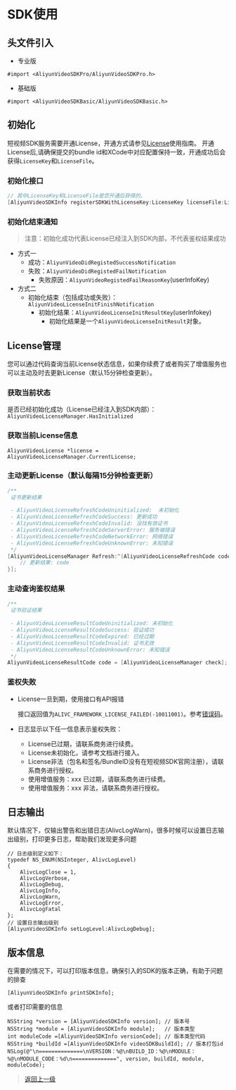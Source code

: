 # SDK使用
## 头文件引入
* 专业版
``` OBJC
#import <AliyunVideoSDKPro/AliyunVideoSDKPro.h>
```
* 基础版
``` OBJC
#import <AliyunVideoSDKBasic/AliyunVideoSDKBasic.h>
```
## 初始化
短视频SDK服务需要开通License，开通方式请参见[License](../License使用指南/README.md)使用指南。
开通License后,请确保提交的bundle id和XCode中对应配置保持一致，开通成功后会获得`LicenseKey`和`LicenseFile`。
### 初始化接口
```Objective-c
// 其中LicenseKey和LicenseFile是您开通后获得的。
[AliyunVideoSDKInfo registerSDKWithLicenseKey:LicenseKey licenseFile:LicenseFile];
```
### 初始化结束通知
> 注意：初始化成功代表License已经注入到SDK内部，不代表鉴权结果成功
* 方式一
  * 成功：`AliyunVideoDidRegistedSuccessNotification`
  * 失败：`AliyunVideoDidRegistedFailNotification`
    * 失败原因：`AliyunVideoRegistedFailReasonKey`(userInfoKey)
* 方式二
  * 初始化结束（包括成功或失败）：`AliyunVideoLicenseInitFinishNotification`
    * 初始化结果：`AliyunVideoLicenseInitResultKey`(userInfokey)
      * 初始化结果是一个`AliyunVideoLicenseInitResult`对象。
## License管理
您可以通过代码查询当前License状态信息，如果你续费了或者购买了增值服务也可以主动及时去更新License（默认15分钟检查更新）。
### 获取当前状态
是否已经初始化成功（License已经注入到SDK内部）：`AliyunVideoLicenseManager.HasInitialized`
### 获取当前License信息
`AliyunVideoLicense *license = AliyunVideoLicenseManager.CurrentLicense;`
### 主动更新License（默认每隔15分钟检查更新）
```Objective-c
/**
 证书更新结果
 
 - AliyunVideoLicenseRefreshCodeUninitialized:  未初始化
 - AliyunVideoLicenseRefreshCodeSuccess: 更新成功
 - AliyunVideoLicenseRefreshCodeInvalid: 没找有效证书
 - AliyunVideoLicenseRefreshCodeServerError: 服务端错误
 - AliyunVideoLicenseRefreshCodeNetworkError: 网络错误
 - AliyunVideoLicenseRefreshCodeUnknownError: 未知错误
 */
[AliyunVideoLicenseManager Refresh:^(AliyunVideoLicenseRefreshCode code){
    // 更新结果: code
}];
```
### 主动查询鉴权结果
```Objective-c
/**
 证书验证结果
 
 - AliyunVideoLicenseResultCodeUninitialized: 未初始化
 - AliyunVideoLicenseResultCodeSuccess: 验证成功
 - AliyunVideoLicenseResultCodeExpired: 已经过期
 - AliyunVideoLicenseResultCodeInvalid: 证书无效
 - AliyunVideoLicenseResultCodeUnknownError: 未知错误
 */
AliyunVideoLicenseResultCode code = [AliyunVideoLicenseManager check];
```

### 鉴权失败
* License一旦到期，使用接口有API报错

    接口返回值为`ALIVC_FRAMEWORK_LICENSE_FAILED(-10011001)`。参考[错误码](错误码.md#License)。

* 日志显示以下任一信息表示鉴权失败：
    * License已过期，请联系商务进行续费。
    * License未初始化，请参考文档进行接入。
    * License非法（包名和签名/BundleID没有在短视频SDK官网注册），请联系商务进行授权。
    * 使用增值服务：xxx 已过期，请联系商务进行续费。
    * 使用增值服务：xxx 非法，请联系商务进行授权。

## 日志输出
默认情况下，仅输出警告和出错日志(AlivcLogWarn)，很多时候可以设置日志输出级别，打印更多日志，帮助我们发现更多问题
``` OBJC
// 日志级别定义如下：
typedef NS_ENUM(NSInteger, AlivcLogLevel)
{
    AlivcLogClose = 1,
    AlivcLogVerbose,
    AlivcLogDebug,
    AlivcLogInfo,
    AlivcLogWarn,
    AlivcLogError,
    AlivcLogFatal
};
// 设置日志输出级别
[AliyunVideoSDKInfo setLogLevel:AlivcLogDebug];
```
## 版本信息
在需要的情况下，可以打印版本信息，确保引入的SDK的版本正确，有助于问题的排查
``` OBJC
[AliyunVideoSDKInfo printSDKInfo];
```
或者打印需要的信息
``` OBJC
NSString *version = [AliyunVideoSDKInfo version]; // 版本号
NSString *module = [AliyunVideoSDKInfo module];   // 版本类型
int moduleCode =[AliyunVideoSDKInfo versionCode]; // 版本类型代码
NSString *buildId =[AliyunVideoSDKInfo videoSDKBuildId]; // 版本打包id
NSLog(@"\n==============\nVERSION：%@\nBUILD_ID：%@\nMODULE：%@\nMODULE_CODE：%d\n==============", version, buildId, module, moduleCode);
```
>[返回上一级](README.md)